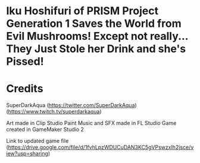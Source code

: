 # Iku Hoshifuri of PRISM Project Generation 1 Saves the World from Evil Mushrooms! Except not really... They Just Stole her Drink and she's Pissed!

# Credits
SuperDarkAqua (https://twitter.com/SuperDarkAqua) (https://www.twitch.tv/superdarkaqua)

Art made in Clip Studio Paint
Music and SFX made in FL Studio
Game created in GameMaker Studio 2

Link to updated game file (https://drive.google.com/file/d/1fvhLpzWDUCuDAN3KC5gVPswzxIh2jsce/view?usp=sharing)
